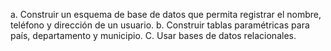 
a. Construir un esquema de base de datos que permita registrar el nombre, teléfono y 
dirección de un usuario. 
b. Construir tablas paramétricas para país, departamento y municipio. 
C. Usar bases de datos relacionales. 
